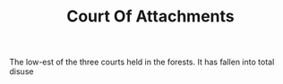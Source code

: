 ---
title: Court Of Attachments
letter: C
permalink: "/definitions/bld-court-of-attachments.html"
body: The low-est of the three courts held in the forests. It has fallen into total
  disuse
published_at: '2018-07-07'
source: Black's Law Dictionary 2nd Ed (1910)
layout: post
---